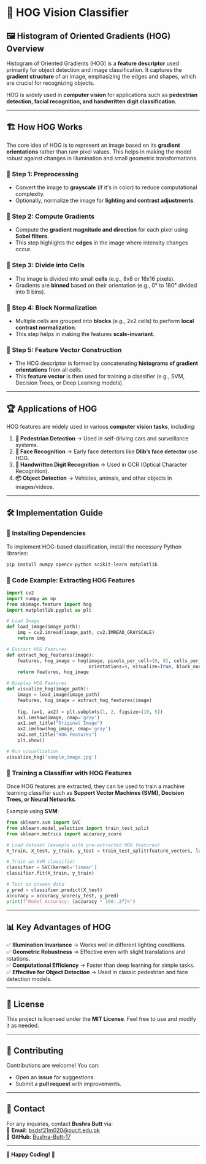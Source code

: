 # 📌 HOG Vision Classifier

## 🖼️ Histogram of Oriented Gradients (HOG) Overview
Histogram of Oriented Gradients (HOG) is a **feature descriptor** used primarily for object detection and image classification. It captures the **gradient structure** of an image, emphasizing the edges and shapes, which are crucial for recognizing objects.

HOG is widely used in **computer vision** for applications such as **pedestrian detection, facial recognition, and handwritten digit classification**.

---

## 🏗️ How HOG Works
The core idea of HOG is to represent an image based on its **gradient orientations** rather than raw pixel values. This helps in making the model robust against changes in illumination and small geometric transformations.

### 🔹 Step 1: Preprocessing
- Convert the image to **grayscale** (if it's in color) to reduce computational complexity.
- Optionally, normalize the image for **lighting and contrast adjustments**.

### 🔹 Step 2: Compute Gradients
- Compute the **gradient magnitude and direction** for each pixel using **Sobel filters**.
- This step highlights the **edges** in the image where intensity changes occur.

### 🔹 Step 3: Divide into Cells
- The image is divided into small **cells** (e.g., 8x8 or 16x16 pixels).
- Gradients are **binned** based on their orientation (e.g., 0° to 180° divided into 9 bins).

### 🔹 Step 4: Block Normalization
- Multiple cells are grouped into **blocks** (e.g., 2x2 cells) to perform **local contrast normalization**.
- This step helps in making the features **scale-invariant**.

### 🔹 Step 5: Feature Vector Construction
- The HOG descriptor is formed by concatenating **histograms of gradient orientations** from all cells.
- This **feature vector** is then used for training a classifier (e.g., SVM, Decision Trees, or Deep Learning models).

---

## 🏆 Applications of HOG
HOG features are widely used in various **computer vision tasks**, including:

1. **🚶 Pedestrian Detection** → Used in self-driving cars and surveillance systems.
2. **👤 Face Recognition** → Early face detectors like **Dlib’s face detector** use HOG.
3. **🔢 Handwritten Digit Recognition** → Used in OCR (Optical Character Recognition).
4. **📦 Object Detection** → Vehicles, animals, and other objects in images/videos.

---

## 🛠️ Implementation Guide
### 📌 Installing Dependencies
To implement HOG-based classification, install the necessary Python libraries:
```bash
pip install numpy opencv-python scikit-learn matplotlib
```

### 📌 Code Example: Extracting HOG Features
```python
import cv2
import numpy as np
from skimage.feature import hog
import matplotlib.pyplot as plt

# Load Image
def load_image(image_path):
    img = cv2.imread(image_path, cv2.IMREAD_GRAYSCALE)
    return img

# Extract HOG Features
def extract_hog_features(image):
    features, hog_image = hog(image, pixels_per_cell=(8, 8), cells_per_block=(2, 2),
                              orientations=9, visualize=True, block_norm='L2-Hys')
    return features, hog_image

# Display HOG Features
def visualize_hog(image_path):
    image = load_image(image_path)
    features, hog_image = extract_hog_features(image)
    
    fig, (ax1, ax2) = plt.subplots(1, 2, figsize=(10, 5))
    ax1.imshow(image, cmap='gray')
    ax1.set_title("Original Image")
    ax2.imshow(hog_image, cmap='gray')
    ax2.set_title("HOG Features")
    plt.show()

# Run visualization
visualize_hog('sample_image.jpg')
```

### 📌 Training a Classifier with HOG Features
Once HOG features are extracted, they can be used to train a machine learning classifier such as **Support Vector Machines (SVM), Decision Trees, or Neural Networks**.

Example using **SVM**:
```python
from sklearn.svm import SVC
from sklearn.model_selection import train_test_split
from sklearn.metrics import accuracy_score

# Load dataset (example with pre-extracted HOG features)
X_train, X_test, y_train, y_test = train_test_split(feature_vectors, labels, test_size=0.2, random_state=42)

# Train an SVM classifier
classifier = SVC(kernel='linear')
classifier.fit(X_train, y_train)

# Test on unseen data
y_pred = classifier.predict(X_test)
accuracy = accuracy_score(y_test, y_pred)
print(f"Model Accuracy: {accuracy * 100:.2f}%")
```

---

## 📊 Key Advantages of HOG
✅ **Illumination Invariance** → Works well in different lighting conditions.  
✅ **Geometric Robustness** → Effective even with slight translations and rotations.  
✅ **Computational Efficiency** → Faster than deep learning for simple tasks.  
✅ **Effective for Object Detection** → Used in classic pedestrian and face detection models.  

---

## 📜 License
This project is licensed under the **MIT License**. Feel free to use and modify it as needed.

---

## 🤝 Contributing
Contributions are welcome! You can:
- Open an **issue** for suggestions.
- Submit a **pull request** with improvements.

---

## 📧 Contact
For any inquiries, contact **Bushra Butt** via:  
📩 **Email**: bsdsf21m020@pucit.edu.pk  
📌 **GitHub**: [Bushra-Butt-17](https://github.com/Bushra-Butt-17)  

---

**🔹 Happy Coding! 🚀**

